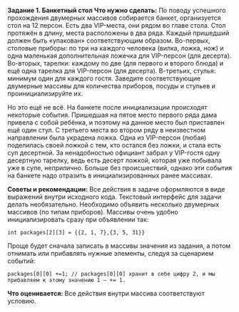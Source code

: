 **Задание 1. Банкетный стол**
**Что нужно сделать:**
По поводу успешного прохождения двумерных массивов собирается банкет, организуется стол на 12 персон.
Есть два VIP-места, они рядом во главе стола. Стол протяжён в длину, места расположены в два ряда.
Каждый пришедший должен быть «упакован» соответствующим образом. Во-первых, столовые приборы:
по три на каждого человека (вилка, ложка, нож) и одна маленькая дополнительная ложечка для VIP-персон
(для десерта). Во-вторых, тарелки: каждому по две (для первого и второго блюда) и ещё одна тарелка
для VIP-персон (для десерта). В-третьих, стулья: минимум один для каждого гостя.
Заведите соответствующие двумерные массивы для количества приборов, посуды и стульев и проинициализируйте их.

Но это ещё не всё. На банкете после инициализации происходят некоторые события. Пришедшая на пятое место
первого ряда дама привела с собой ребёнка, и поэтому на данное место был приставлен ещё один стул.
С третьего места во втором ряду в неизвестном направлении была украдена ложка. Одна из VIP-персон
(любая) поделилась своей ложкой с тем, кто остался без ложки, и стала есть суп десертной. За ненадобностью
официант забрал у VIP-гостя одну десертную тарелку, ведь есть десерт ложкой, которая уже побывала уже в супе,
неприлично. Больше без происшествий, однако эти события на банкете надо отразить в инициализированных
ранее массивах.

**Советы и рекомендации:**
Все действия в задаче оформляются в виде выражений внутри исходного кода. Текстовый интерфейс для задачи
делать необязательно.
Необходимо объявить несколько двумерных массивов (по типам приборов).
Массивы очень удобно инициализировать сразу при объявлении так:
```
int packages[2][3] = {{2, 1, 7},{3, 5, 31}}
```
Проще будет сначала записать в массивы значения из задания, а потом отнимать или прибавлять нужные элементы,
следуя за сценарием событий:
```
packages[0][0] +=1; // packages[0][0] хранит в себе цифру 2, и мы прибавляем к этому значению 1 — += 1.
```
**Что оценивается:**
Все действия внутри массива соответствуют условию.